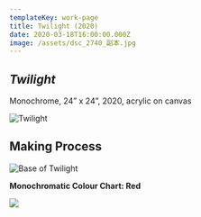 ```yaml
---
templateKey: work-page
title: Twilight (2020)
date: 2020-03-18T16:00:00.000Z
image: /assets/dsc_2740_副本.jpg
---
```

## *Twilight*

<div class="lines-1"></div>

Monochrome, 24” x 24”, 2020, acrylic on canvas

![Twilight](/assets/dsc_2740_副本.jpg "Twilight")

<div class="lines-1"></div>

## Making Process

![Base of Twilight](/assets/微信图片_20200723171056.jpg "Base of Twilight")

<div class="lines-1"></div>

**Monochromatic Colour Chart: Red**

<div class="lines-1"></div>

![](/assets/微信图片_20200723171059.jpg)